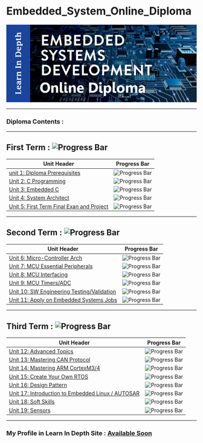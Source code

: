 # Embedded_System_Online_Diploma
![diploma picture](https://github.com/SalahSobih/Embedded_System_Online_Diploma/blob/main/Embedded%20system%20diploma%20img.jpg)

---
### Diploma Contents :
-----------------------
## First Term : ![Progress Bar](https://progress-bar.dev/50/?scale=100&title=Completed&width=100&color=0000FF&suffix=%)
Unit Header                                    | Progress Bar
---------------------------------------------- | ---------------------------------------------------------------------------------------------------------
[unit 1:  Diploma Prerequisites](Frist_Term/Unit_1_Diploma_Prerequisites)   | ![Progress Bar](https://geps.dev/progress/100?dangerColor=800000&warningColor=ff9900&successColor=006600)
[Unit 2: C Programming](Frist_Term/Unit_2_C_Programming)               | ![Progress Bar](https://geps.dev/progress/75?dangerColor=800000&warningColor=ff9900&successColor=006600) 
[Unit 3: Embedded C](Frist_Term/Unit_3_Embedded_C)                         | ![Progress Bar](https://geps.dev/progress/0?dangerColor=800000&warningColor=ff9900&successColor=006600)
[Unit 4: System Architect](Frist_Term/Unit_4_System_Architect)                   | ![Progress Bar](https://geps.dev/progress/0?dangerColor=800000&warningColor=ff9900&successColor=006600)
[Unit 5: First Term Final Exan and Project](Frist_Term/Unit_5_First_First_Term_Final_Exan_and_Project)  | ![Progress Bar](https://geps.dev/progress/0?dangerColor=800000&warningColor=ff9900&successColor=006600)
---
## Second Term : ![Progress Bar](https://progress-bar.dev/0/?scale=100&title=Completed&width=100&color=0000FF&suffix=%)
Unit Header                                    | Progress Bar
---------------------------------------------- | ---------------------------------------------------------------------------------------------------------
[Unit 6: Micro-Controller Arch](Second_Term/Unit_6_Micro-Controller_Arch)              | ![Progress Bar](https://geps.dev/progress/0?dangerColor=800000&warningColor=ff9900&successColor=006600)
[Unit 7: MCU Essential Peripherals](Second_Term/Unit_7_MCU_Essential_Peripherals)          | ![Progress Bar](https://geps.dev/progress/0?dangerColor=800000&warningColor=ff9900&successColor=006600)
[Unit 8: MCU Interfacing](Second_Term/Unit_8_MCU_Interfacing)                    | ![Progress Bar](https://geps.dev/progress/0?dangerColor=800000&warningColor=ff9900&successColor=006600)
[Unit 9: MCU Timers/ADC](Second_Term/Unit_9_MCU_Timers-ADC)                     | ![Progress Bar](https://geps.dev/progress/0?dangerColor=800000&warningColor=ff9900&successColor=006600)
[Unit 10: SW Engineering Testing/Validation](Second_Term/Unit_10_SW_Testing-Validation) | ![Progress Bar](https://geps.dev/progress/0?dangerColor=800000&warningColor=ff9900&successColor=006600)
[Unit 11: Apply on Embedded Systems Jobs](Second_Term/Unit_11_Apply_on_Embedded_Systems_Jobs)    | ![Progress Bar](https://geps.dev/progress/0?dangerColor=800000&warningColor=ff9900&successColor=006600)
---
## Third Term : ![Progress Bar](https://progress-bar.dev/0/?scale=100&title=Completed&width=100&color=0000FF&suffix=%)
Unit Header                                   | Progress Bar
--------------------------------------------- | ---------------------------------------------------------------------------------------------------------
[Unit 12: Advanced Topics](Third_Term/Unit_12_Advanced_Topics)                  | ![Progress Bar](https://geps.dev/progress/0?dangerColor=800000&warningColor=ff9900&successColor=006600)
[Unit 13: Mastering CAN Protocol](Third_Term/Unit_13_Mastering_CAN_Protocol)           | ![Progress Bar](https://geps.dev/progress/0?dangerColor=800000&warningColor=ff9900&successColor=006600)
[Unit 14: Mastering ARM CortexM3/4](Third_Term/Unit_14_Mastering_ARM_CortexM)         | ![Progress Bar](https://geps.dev/progress/0?dangerColor=800000&warningColor=ff9900&successColor=006600)
[Unit 15: Create Your Own RTOS](Third_Term/Unit_15_Create_Your_Own_RTOS)             | ![Progress Bar](https://geps.dev/progress/0?dangerColor=800000&warningColor=ff9900&successColor=006600)
[Unit 16: Design Pattern](Third_Term/Unit_16_Design_Pattern)                   | ![Progress Bar](https://geps.dev/progress/0?dangerColor=800000&warningColor=ff9900&successColor=006600)
[Unit 17: Introduction to Embedded Linux / AUTOSAR](Third_Term/Unit_17_Introduction_to_Embedded_Linux-AUTOSAR) |![Progress Bar](https://geps.dev/progress/0?dangerColor=800000&warningColor=ff9900&successColor=006600)
[Unit 18: Soft Skills](Third_Term/Unit_18_Soft_Skills)                      | ![Progress Bar](https://geps.dev/progress/0?dangerColor=800000&warningColor=ff9900&successColor=006600)
[Unit 19: Sensors](Third_Term/Unit_19_Sensors)                          | ![Progress Bar](https://geps.dev/progress/0?dangerColor=800000&warningColor=ff9900&successColor=006600)
---
### My Profile in Learn In Depth Site : [Available Soon]()
